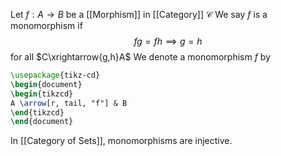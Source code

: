 Let $f:A\to B$ be a [[Morphism]] in [[Category]] $\mathcal{C}$
We say $f$ is a monomorphism if 
$$
fg=fh\implies g=h
$$
for all $C\xrightarrow{g,h}A$
We denote a monomorphism $f$ by
```tikz
\usepackage{tikz-cd}
\begin{document}
\begin{tikzcd}
A \arrow[r, tail, "f"] & B 
\end{tikzcd}
\end{document}
```

In [[Category of Sets]], monomorphisms are injective.
